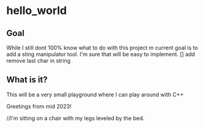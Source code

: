 # hello_world

## Goal
While I still dont 100% know what to do with this project m current goal is to add a sting manipulator tool. I'm sure that will be easy to implement.
[] add remove last char in string

## What is it?
This will be a very small playground where I can play around with C++

Greetings from mid 2023!

//I'm sitting on a chair with my legs leveled by the bed.
